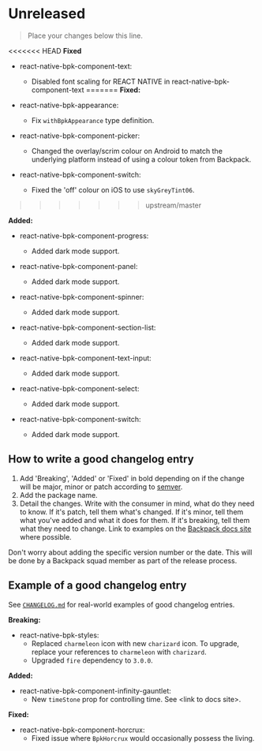 # Unreleased

> Place your changes below this line.


<<<<<<< HEAD
**Fixed**

- react-native-bpk-component-text:
  - Disabled font scaling for REACT NATIVE in react-native-bpk-component-text
=======
**Fixed:**

- react-native-bpk-appearance:
  - Fix `withBpkAppearance` type definition.

- react-native-bpk-component-picker:
  - Changed the overlay/scrim colour on Android to match the underlying platform instead of using a colour token from Backpack.

- react-native-bpk-component-switch:
  - Fixed the 'off' colour on iOS to use `skyGreyTint06`.
>>>>>>> upstream/master

**Added:**

- react-native-bpk-component-progress:
  - Added dark mode support.

- react-native-bpk-component-panel:
  - Added dark mode support.

- react-native-bpk-component-spinner:
  - Added dark mode support.

- react-native-bpk-component-section-list:
  - Added dark mode support.

- react-native-bpk-component-text-input:
  - Added dark mode support.

- react-native-bpk-component-select:
  - Added dark mode support.

- react-native-bpk-component-switch:
  - Added dark mode support.

## How to write a good changelog entry

1. Add 'Breaking', 'Added' or 'Fixed' in bold depending on if the change will be major, minor or patch according to [semver](semver.org).
2. Add the package name.
3. Detail the changes. Write with the consumer in mind, what do they need to know. If it's patch, tell them what's changed. If it's minor, tell them what you've added and what it does for them. If it's breaking, tell them what they need to change. Link to examples on the [Backpack docs site](backpack.github.io) where possible.

Don't worry about adding the specific version number or the date. This will be done by a Backpack squad member as part of the release process.

## Example of a good changelog entry

See [`CHANGELOG.md`](CHANGELOG.md) for real-world examples of good changelog entries.

**Breaking:**

- react-native-bpk-styles:
  - Replaced `charmeleon` icon with new `charizard` icon. To upgrade, replace your references to `charmeleon` with `charizard`.
  - Upgraded `fire` dependency to `3.0.0`.

**Added:**

- react-native-bpk-component-infinity-gauntlet:
  - New `timeStone` prop for controlling time. See &lt;link to docs site&gt;.

**Fixed:**

- react-native-bpk-component-horcrux:
  - Fixed issue where `BpkHorcrux` would occasionally possess the living.

